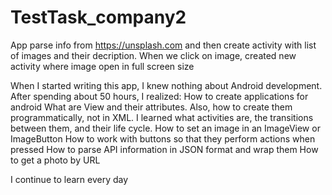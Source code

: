 # TestTask_company2
App parse info from https://unsplash.com and then create activity with list of images and their decription. When we click on image, created new activity where image open in full screen size

When I started writing this app, I knew nothing about Android development. After spending about 50 hours, I realized:
How to create applications for android
What are View and their attributes. Also, how to create them programmatically, not in XML.
I learned what activities are, the transitions between them, and their life cycle.
How to set an image in an ImageView or ImageButton
How to work with buttons so that they perform actions when pressed
How to parse API information in JSON format and wrap them
How to get a photo by URL

I continue to learn every day
